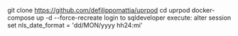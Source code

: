 git clone https://github.com/defilippomattia/uprpod
cd uprpod docker-compose up -d --force-recreate
login to sqldeveloper
execute: alter session set nls_date_format = 'dd/MON/yyyy hh24:mi'